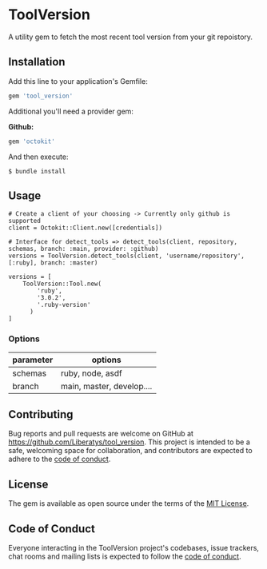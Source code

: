 # ToolVersion

A utility gem to fetch the most recent tool version from your git repoistory.

## Installation

Add this line to your application's Gemfile:

```ruby
gem 'tool_version'
```

Additional you'll need a provider gem:

**Github:**

```ruby
gem 'octokit'
```

And then execute:

    $ bundle install

## Usage

    # Create a client of your choosing -> Currently only github is supported
    client = Octokit::Client.new([credentials])

    # Interface for detect_tools => detect_tools(client, repository, schemas, branch: :main, provider: :github)
    versions = ToolVersion.detect_tools(client, 'username/repository', [:ruby], branch: :master)

    versions = [
        ToolVersion::Tool.new(
            'ruby',
            '3.0.2',
            '.ruby-version'
          )
    ]


### Options

parameter | options
----------|--------------------------
schemas   | ruby, node, asdf
branch    | main, master, develop....

## Contributing

Bug reports and pull requests are welcome on GitHub at https://github.com/Liberatys/tool_version. This project is intended to be a safe, welcoming space for collaboration, and contributors are expected to adhere to the [code of conduct](https://github.com/Liberatys/tool_version/blob/master/CODE_OF_CONDUCT.md).

## License

The gem is available as open source under the terms of the [MIT License](https://opensource.org/licenses/MIT).

## Code of Conduct

Everyone interacting in the ToolVersion project's codebases, issue trackers, chat rooms and mailing lists is expected to follow the [code of conduct](https://github.com/[USERNAME]/tool_version/blob/master/CODE_OF_CONDUCT.md).
